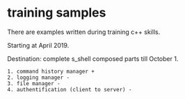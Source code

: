 # training samples

There are examples written during training c++ skills.

Starting at April 2019.

Destination: complete s_shell composed parts till October 1.

    1. command history manager +
    2. logging manager - 
    3. file manager -
    4. authentification (client to server) - 

